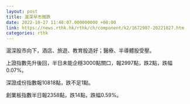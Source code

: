 ```yaml
---
layout: post
title: 滬深早市微跌
date: 2022-10-27 11:48:07.000000000 +08:00
link: https://news.rthk.hk/rthk/ch/component/k2/1672907-20221027.htm
categories: rthk
---
```


滬深股市向下，酒店、旅遊、教育股造好；醫療、半導體股受壓。

上證指數先升後回，半日未能企穩3000點關口，報2997點，跌2點，跌幅0.07%。

深證成份指數報10818點，跌不足1點。

創業板指數半日報2358點，跌14點，跌幅0.59%。
